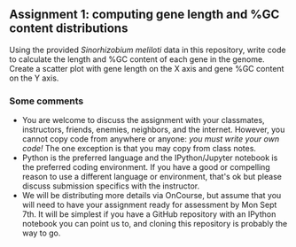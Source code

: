 ## Assignment 1: computing gene length and %GC content distributions

Using the provided *Sinorhizobium meliloti* data in this repository, write code to calculate the length and %GC content of each gene in the genome.
Create a scatter plot with gene length on the X axis and gene %GC content on the Y axis.

### Some comments

- You are welcome to discuss the assignment with your classmates, instructors, friends, enemies, neighbors, and the internet.
  However, you cannot copy code from anywhere or anyone: *you must write your own code!*
  The one exception is that you may copy from class notes.
- Python is the preferred language and the IPython/Jupyter notebook is the preferred coding environment.
  If you have a good or compelling reason to use a different language or environment, that's ok but please discuss submission specifics with the instructor.
- We will be distributing more details via OnCourse, but assume that you will need to have your assignment ready for assessment by Mon Sept 7th.
  It will be simplest if you have a GitHub repository with an IPython notebook you can point us to, and cloning this repository is probably the way to go.